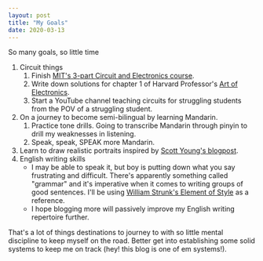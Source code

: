```yaml
---
layout: post
title: "My Goals"
date: 2020-03-13
---
```


So many goals, so little time

1. Circuit things
    1. Finish [MIT's 3-part Circuit and Electronics course](https://www.edx.org/xseries/mitx-circuits-and-electronics).
    2. Write down solutions for chapter 1 of Harvard Professor's [Art of Electronics](https://www.cambridge.org/my/academic/subjects/physics/electronics-physicists/art-electronics-3rd-edition?format=HB&isbn=9780521809269).
    3. Start a YouTube channel teaching circuits for struggling students from the POV of a struggling student.
2. On a journey to become semi-bilingual by learning Mandarin.
    1. Practice tone drills. Going to transcribe Mandarin through pinyin to drill my weaknesses in listening.
    2. Speak, speak, SPEAK more Mandarin.
3. Learn to draw realistic portraits inspired by [Scott Young's blogpost](https://www.scotthyoung.com/blog/myprojects/portrait-challenge/).
4. English writing skills 
    * I may be able to speak it, but boy is putting down what you say frustrating and difficult. There's apparently something called "grammar" and it's imperative when it comes to writing groups of good sentences. I'll be using [William Strunk's Element of Style](https://www.goodreads.com/book/show/33514.The_Elements_of_Style) as a reference.
    * I hope blogging more will passively improve my English writing repertoire further.
  
That's a lot of things destinations to journey to with so little mental discipline to keep myself on the road. Better get into establishing some solid systems to keep me on track (hey! this blog is one of em systems!).
